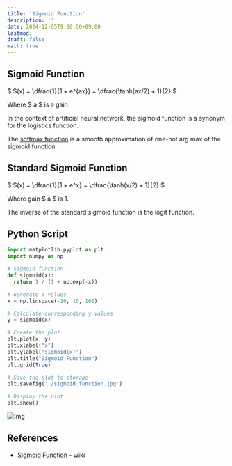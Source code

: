 ```yaml
---
title: 'Sigmoid Function'
description: ''
date: 2024-12-05T9:00:00+09:00
lastmod: 
draft: false
math: true
---
```


## Sigmoid Function

$ S(x) = \dfrac{1}{1 + e^{ax}} = \dfrac{\tanh(ax/2) + 1}{2} $

Where $ a $ is a gain.

In the context of artificial neural network, the sigmoid function is a synonym for the logistics function.

The [softmax function](https://tsuji.tech/softmax-function/) is a smooth approximation of one-hot arg max of the sigmoid function.

## Standard Sigmoid Function

$ S(x) = \dfrac{1}{1 + e^x} = \dfrac{\tanh(x/2) + 1}{2} $

Where gain $ a $ is 1.

The inverse of the standard sigmoid function is the logit function.

## Python Script

```python
import matplotlib.pyplot as plt
import numpy as np

# Sigmoid function
def sigmoid(x):
  return 1 / (1 + np.exp(-x))

# Generate x values
x = np.linspace(-10, 10, 100)

# Calculate corresponding y values
y = sigmoid(x)

# Create the plot
plt.plot(x, y)
plt.xlabel("x")
plt.ylabel("sigmoid(x)")
plt.title("Sigmoid Function")
plt.grid(True)

# Save the plot to storage
plt.savefig('./sigmoid_function.jpg')

# Display the plot
plt.show()
```

![img](https://img.tsuji.tech/sigmoid_function.jpg)

## References

- [Sigmoid Function - wiki](https://en.m.wikipedia.org/wiki/Sigmoid_function)

